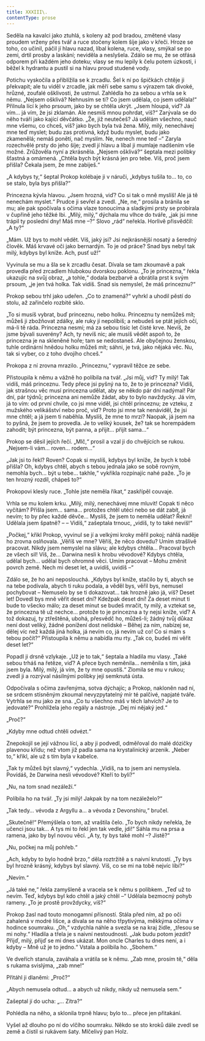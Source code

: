 ```yaml
---
title: XXXIII\.
contentType: prose
---
```


<section>

Seděla na kavalci jako ztuhlá, s koleny až pod bradou, změtené vlasy proudem vrženy přes tvář a ruce stočeny kolem šíje jako v křeči. Hroze se toho, co učinil, páčil jí hlavu nazad, líbal kolena, ruce, vlasy, smýkal se po zemi, drtil prosby a laskání; neviděla a neslyšela. Zdálo se mu, že se otřásá odporem při každém jeho doteku; vlasy se mu lepily k čelu potem úzkosti, i běžel k hydrantu a pustil si na hlavu proud studené vody.

Potichu vyskočila a přiblížila se k zrcadlu. Šel k ní po špičkách chtěje ji překvapit; ale tu viděl v zrcadle, jak měří sebe samu s výrazem tak divoké, hrůzné, zoufalé ošklivosti, že ustrnul. Zahlédla ho za sebou a vrhla se k němu. „Nejsem ošklivá? Nehnusím se ti? Co jsem udělala, co jsem udělala!“ Přilnula lící k jeho prsoum, jako by se chtěla ukrýt. „Jsem hloupá, viď? Já vím… já vím, že jsi zklamán. Ale nesmíš mnou pohrdat, víš?“ Zarývala se do něho tváří jako kající děvčátko. „Že, již neutečeš? Já udělám všechno, nauč mne všemu, co chceš, víš? jako bych byla tvá žena. Milý, milý, nenechávej mne teď myslet; budu zas protivná, když budu myslet, budu jako zkamenělá; nemáš ponětí, nač myslím. Ne, nenech mne teď –“ Zaryla rozechvělé prsty do jeho šíje; zvedl jí hlavu a líbal ji mumlaje nadšením vše možné. Zrůžověla nyní a zkrásněla. „Nejsem ošklivá?“ šeptala mezi polibky šťastná a omámená. „Chtěla bych být krásná jen pro tebe. Víš, proč jsem přišla? Čekala jsem, že mne zabiješ.“

„A kdybys ty,“ šeptal Prokop kolébaje ji v náruči, „kdybys tušila to… to, co se stalo, byla bys přišla?“

Princezna kývla hlavou. „Jsem hrozná, viď? Co si tak o mně myslíš! Ale já tě nenechám myslet.“ Prudce ji sevřel a zvedl. „Ne, ne,“ prosila a bránila se mu; ale pak spočívala s očima vlaze tonoucíma a sladkými prsty se probírala v čupřině jeho těžké lbi. „Milý, milý,“ dýchala mu vlhce do tváře, „jak jsi mne trápil ty poslední dny! Máš mne –?“ Slovo „rád“ neřekla. Horlivě přisvědčil: „A ty?“

„Mám. Už bys to mohl vědět. Víš, jaký jsi? Jsi nejkrásnější nosatý a šeredný člověk. Máš krvavé oči jako bernardýn. To je od práce? Snad bys nebyl tak milý, kdybys byl kníže. Ach, pusť už!“

Vyvinula se mu a šla se k zrcadlu česat. Dívala se tam zkoumavě a pak provedla před zrcadlem hlubokou dvorskou poklonu. „To je princezna,“ řekla ukazujíc na svůj obraz, „a tohle,“ dodala bezbarvě a obrátila prst k svým prsoum, „je jen tvá holka. Tak vidíš. Snad sis nemyslel, že máš princeznu?“

Prokop sebou trhl jako udeřen. „Co to znamená?“ vyhrkl a uhodil pěstí do stolu, až zařinčelo rozbité sklo.

„To si musíš vybrat, buď princeznu, nebo holku. Princeznu ty nemůžeš mít; můžeš ji zbožňovat zdálky, ale ruky jí nepolíbíš; a nebudeš se ptát jejích očí, má-li tě ráda. Princezna nesmí; má za sebou tisíc let čisté krve. Nevíš, že jsme bývali suverény? Ach, ty nevíš nic; ale musíš vědět aspoň to, že princezna je na skleněné hoře; tam se nedostaneš. Ale obyčejnou ženskou, tuhle ordinární hnědou holku můžeš mít; sáhni, je tvá, jako nějaká věc. Nu, tak si vyber, co z toho dvojího chceš.“

Prokopa z ní zrovna mrazilo. „Princeznu,“ vypravil těžce ze sebe.

Přistoupila k němu a vážně ho políbila na tvář. „Jsi můj, viď? Ty milý! Tak vidíš, máš princeznu. Tedy přece jsi pyšný na to, že to je princezna? Vidíš, jak strašnou věc musí princezna udělat, aby se někdo pár dní nadýmal! Pár dní, pár týdnů; princezna ani nemůže žádat, aby to bylo navždycky. Já vím, já to vím: od první chvíle, co jsi mne viděl, jsi chtěl princeznu; ze vzteku, z mužského velikášství nebo proč, viď? Proto jsi mne tak nenáviděl, že jsi mne chtěl; a já jsem ti naběhla. Myslíš, že mne to mrzí? Naopak, já jsem na to pyšná, že jsem to provedla. Je to veliký kousek, že? tak se horempádem zahodit; být princezna, být panna, a přijít… přijít sama…“

Prokop se děsil jejích řečí. „Mlč,“ prosil a vzal ji do chvějících se rukou. „Nejsem-li vám… roven… rodem…“

„Jak jsi to řekl? Roven? Copak si myslíš, kdybys byl kníže, že bych k tobě přišla? Oh, kdybys chtěl, abych s tebou jednala jako se sobě rovným, nemohla bych… být u tebe… takhle,“ vykřikla rozpínajíc nahé paže. „To je ten hrozný rozdíl, chápeš to?“

Prokopovi klesly ruce. „Tohle jste neměla říkat,“ zaskřípěl couvaje.

Vrhla se mu kolem krku. „Milý, milý, nenechávej mne mluvit! Copak ti něco vyčítám? Přišla jsem… sama… protožes chtěl utéci nebo se dát zabít, já nevím; to by přec každé děvče… Myslíš, že jsem to neměla udělat? Řekni! Udělala jsem špatně? – – Vidíš,“ zašeptala trnouc, „vidíš, ty to také nevíš!“

„Počkej,“ křikl Prokop, vyvinul se jí a velkými kroky měřil pokoj; náhlá naděje ho zrovna oslňovala. „Věříš ve mne? Věříš, že něco dovedu? Umím strašlivě pracovat. Nikdy jsem nemyslel na slávu; ale kdybys chtěla… Pracoval bych ze všech sil! Víš, že… Darwina nesli k hrobu vévodové? Kdybys chtěla, udělal bych… udělal bych ohromné věci. Umím pracovat – Mohu změnit povrch země. Nech mi deset let, a uvidíš, uvidíš –“

Zdálo se, že ho ani neposlouchá. „Kdybys byl kníže, stačilo by ti, abych se na tebe podívala, abych ti ruku podala, a věděl bys, věřil bys, nemusel pochybovat – Nemuselo by se ti dokazovat… tak hrozně jako já, víš? Deset let! Dovedl bys mně věřit deset dní? Kdežpak deset dní! Za deset minut ti bude to všecko málo; za deset minut se budeš mračit, ty milý, a vztekat se, že princezna tě už nechce… protože to je princezna a ty nejsi kníže, viď? A tož dokazuj, ty ztřeštěná, ubohá, přesvědč ho, můžeš-li; žádný tvůj důkaz není dost veliký, žádné ponížení dost nelidské – Běhej za ním, nabízej se, dělej víc než každá jiná holka, já nevím co, já nevím už co! Co si mám s tebou počít?“ Přistoupila k němu a nabídla mu rty. „Tak co, budeš mi věřit deset let?“

Popadl ji drsně vzlykaje. „Už je to tak,“ šeptala a hladila mu vlasy. „Také sebou trháš na řetěze, viď? A přece bych neměnila… neměnila s tím, jaká jsem byla. Milý, milý, já vím, že ty mne opustíš.“ Zlomila se mu v rukou; zvedl ji a rozrýval násilnými polibky její semknutá ústa.

Odpočívala s očima zavřenýma, sotva dýchajíc; a Prokop, nakloněn nad ní, se srdcem stísněným zkoumal nevyzpytatelný mír té palčivé, napjaté tváře. Vytrhla se mu jako ze sna. „Co tu všechno máš v těch lahvích? Je to jedovaté?“ Prohlížela jeho regály a nástroje. „Dej mi nějaký jed.“

„Proč?“

„Kdyby mne odtud chtěli odvézt.“

Znepokojil se její vážnou lící, a aby ji podvedl, odměřoval do malé dózičky plavenou křídu; než vtom již padla sama na krystalinický arzenik. „Neber to,“ křikl, ale už s tím byla v kabelce.

„Tak ty můžeš být slavný,“ vydechla. „Vidíš, na to jsem ani nemyslela. Povídáš, že Darwina nesli vévodové? Kteří to byli?“

„Nu, na tom snad nezáleží.“

Políbila ho na tvář. „Ty jsi milý! Jakpak by na tom nezáleželo?“

„Tak tedy… vévoda z Argyllu a… a vévoda z Devonshiru,“ bručel.

„Skutečně!“ Přemýšlela o tom, až vraštila čelo. „To bych nikdy neřekla, že učenci jsou tak… A tys mi to řekl jen tak vedle, jdi!“ Sáhla mu na prsa a ramena, jako by byl novou věcí. „A ty, ty bys také mohl –? Jistě?“

„Nu, počkej na můj pohřeb.“

„Ach, kdyby to bylo hodně brzo,“ děla roztržitě a s naivní krutostí. „Ty bys byl hrozně krásný, kdybys byl slavný. Víš, co se mi na tobě nejvíc líbí?“

„Nevím.“

„Já také ne,“ řekla zamyšleně a vracela se k němu s polibkem. „Teď už to nevím. Teď, kdybys byl kdo chtěl a jaký chtěl –“ Udělala bezmocný pohyb rameny. „To je prostě provždycky, víš?“

Prokop žasl nad touto monogamní přísností. Stála před ním, až po oči zahalená v modré lišce, a dívala se na něho třpytivýma, měkkýma očima v hodince soumraku. „Oh,“ vzdychla náhle a svezla se na kraj židle, „třesou se mi nohy.“ Hladila a třela je s naivní nestoudností. „Jak budu potom jezdit? Přijď, milý, přijď se mi dnes ukázat. Mon oncle Charles tu dnes není, a i kdyby – Mně už je to jedno.“ Vstala a políbila ho. „Sbohem.“

Ve dveřích stanula, zaváhala a vrátila se k němu. „Zab mne, prosím tě,“ děla s rukama svislýma, „zab mne!“

Přitáhl ji dlaněmi: „Proč?“

„Abych nemusela odtud… a abych už nikdy, nikdy už nemusela sem.“

Zašeptal jí do ucha: „… Zítra?“

Pohlédla na něho, a sklonila trpně hlavu; bylo to… přece jen přitakání.

Vyšel až dlouho po ní do vlčího soumraku. Někdo se sto kroků dále zvedl se země a čistil si rukávem šaty. Mlčelivý pan Holz.

</section>
